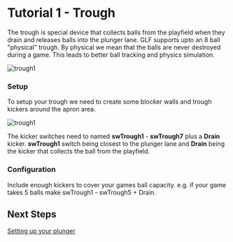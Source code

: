 # Tutorial 1 - Trough

The trough is special device that collects balls from the playfield when they drain and releases balls into the plunger lane. GLF supports upto an 8 ball "physical" trough. By physical we mean that the balls are never destroyed during a game. This leads to better ball tracking and physics simulation.

![trough1](../images/trough.gif)


### Setup

To setup your trough we need to create some blocker walls and trough kickers around the apron area.

![trough1](../images/tutorial-trough1.png)

The kicker switches need to named **swTrough1** - **swTrough7** plus a **Drain** kicker. **swTrough1** switch being closest to the plunger lane and **Drain** being the kicker that collects the ball from the playfield.

### Configuration

Include enough kickers to cover your games ball capacity. e.g. if your game takes 5 balls make swTrough1 - swTrough5 + Drain.


## Next Steps

[Setting up your plunger](../tutorial-plunger/)